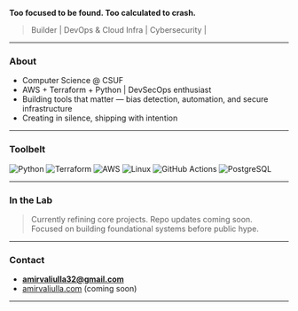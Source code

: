 

**Too focused to be found. Too calculated to crash.**

>  Builder |  DevOps & Cloud Infra | Cybersecurity | 

---

###  About

- Computer Science @ CSUF 
- AWS + Terraform + Python | DevSecOps enthusiast
- Building tools that matter — bias detection, automation, and secure infrastructure
- Creating in silence, shipping with intention

---

### Toolbelt

![Python](https://img.shields.io/badge/Python-000?style=flat&logo=python&logoColor=white)
![Terraform](https://img.shields.io/badge/Terraform-000?style=flat&logo=terraform&logoColor=white)
![AWS](https://img.shields.io/badge/AWS-000?style=flat&logo=amazon-aws&logoColor=white)
![Linux](https://img.shields.io/badge/Linux-000?style=flat&logo=linux&logoColor=white)
![GitHub Actions](https://img.shields.io/badge/GitHub_Actions-000?style=flat&logo=github-actions&logoColor=white)
![PostgreSQL](https://img.shields.io/badge/PostgreSQL-000?style=flat&logo=postgresql&logoColor=white)

---

###  In the Lab

>  Currently refining core projects. Repo updates coming soon.  
>  Focused on building foundational systems before public hype.

---

###  Contact

-  **amirvaliulla32@gmail.com**
- [amirvaliulla.com](https://amirvaliulla.com) (coming soon)

---

> 
